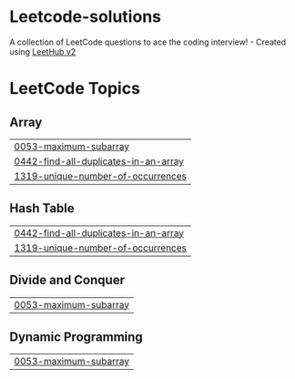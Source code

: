 # Leetcode-solutions
A collection of LeetCode questions to ace the coding interview! - Created using [LeetHub v2](https://github.com/arunbhardwaj/LeetHub-2.0)

<!---LeetCode Topics Start-->
# LeetCode Topics
## Array
|  |
| ------- |
| [0053-maximum-subarray](https://github.com/TiluramSahu/Leetcode-solutions/tree/master/0053-maximum-subarray) |
| [0442-find-all-duplicates-in-an-array](https://github.com/TiluramSahu/Leetcode-solutions/tree/master/0442-find-all-duplicates-in-an-array) |
| [1319-unique-number-of-occurrences](https://github.com/TiluramSahu/Leetcode-solutions/tree/master/1319-unique-number-of-occurrences) |
## Hash Table
|  |
| ------- |
| [0442-find-all-duplicates-in-an-array](https://github.com/TiluramSahu/Leetcode-solutions/tree/master/0442-find-all-duplicates-in-an-array) |
| [1319-unique-number-of-occurrences](https://github.com/TiluramSahu/Leetcode-solutions/tree/master/1319-unique-number-of-occurrences) |
## Divide and Conquer
|  |
| ------- |
| [0053-maximum-subarray](https://github.com/TiluramSahu/Leetcode-solutions/tree/master/0053-maximum-subarray) |
## Dynamic Programming
|  |
| ------- |
| [0053-maximum-subarray](https://github.com/TiluramSahu/Leetcode-solutions/tree/master/0053-maximum-subarray) |
<!---LeetCode Topics End-->